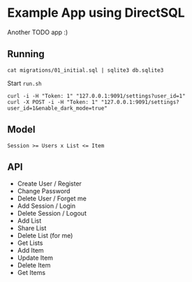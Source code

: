 # Example App using DirectSQL

Another TODO app :)

## Running

```
cat migrations/01_initial.sql | sqlite3 db.sqlite3
```

Start `run.sh`

```
curl -i -H "Token: 1" "127.0.0.1:9091/settings?user_id=1"
curl -X POST -i -H "Token: 1" "127.0.0.1:9091/settings?user_id=1&enable_dark_mode=true"
```

## Model

    Session >= Users x List <= Item


## API

- Create User / Register
- Change Password
- Delete User / Forget me
- Add Session / Login
- Delete Session / Logout
- Add List
- Share List
- Delete List (for me)
- Get Lists
- Add Item
- Update Item
- Delete Item
- Get Items

